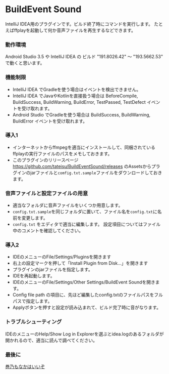 # BuildEvent Sound
IntelliJ IDEA用のプラグインです。ビルド終了時にコマンドを実行します。
たとえばffplayを起動して何か音声ファイルを再生するなどできます。

### 動作環境
Android Studio 3.5 や IntelliJ IDEA の ビルド "191.8026.42" ～ "193.5662.53" で動くと思います。

### 機能制限
- IntelliJ IDEA でGradleを使う場合はイベントを検出できません。
- IntelliJ IDEA でJavaやKotlinを直接扱う場合は BeforeCompile, BuildSuccess, BuildWarning, BuildError, TestPassed, TestDefect イベントを受け取れます。
- Android Studio でGradleを使う場合は BuildSuccess, BuildWarning, BuildError イベントを受け取れます。

### 導入1
- インターネットからffmpegを適当にインストールして、同梱されているffplayの実行ファイルのパスをメモしておきます。
- このプラグインのリリースページ https://github.com/tateisu/BuildEventSound/releases のAssetsからプラグインのjarファイルと`comfig.txt.sample`ファイルをダウンロードしておきます。

### 音声ファイルと設定ファイルの用意
- 適当なフォルダに音声ファイルをいくつか用意します。
- `config.txt.sample`を同じフォルダに置いて、ファイル名を`config.txt`に名前を変更します。
- `config.txt` をエディタで適当に編集します。 設定項目についてはファイル中のコメントを確認してください。

### 導入2
- IDEのメニューのFile/Settings/Pluginsを開きます
- 右上の設定マークを押して「Install Plugin from Disk…」を開きます
- プラグインのjarファイルを指定します。
- IDEを再起動します。
- IDEのメニューのFile/Settings/Other Settings/BuildEvent Soundを開きます。
- Config file path の項目に、先ほど編集したconfig.txtのファイルパスをフルパスで指定します。
- Applyボタンを押すと設定が読み込まれて、ビルド完了時に音がなります。

### トラブルシューティング
IDEのメニューのHelp/Show Log in Explorerを選ぶとidea.logのあるフォルダが開かれるので、適当に読んで調べてください。

### 最後に
[巻乃もなかはいいぞ](https://twitter.com/monaka_0_0_7)
